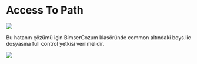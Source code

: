 # Access To Path

![](https://docsbimser.blob.core.windows.net/imagecontainer/AccessToPath1-6b0e4655-67a0-4c96-866a-4fa4668e2525.png)

Bu hatanın çözümü için BimserCozum klasöründe common altındaki boys.lic dosyasına full control yetkisi verilmelidir. 

![](https://docsbimser.blob.core.windows.net/imagecontainer/AccessToPath2-37c7afce-0bf0-493a-b2bb-f4ce34f0a4f6.png)

